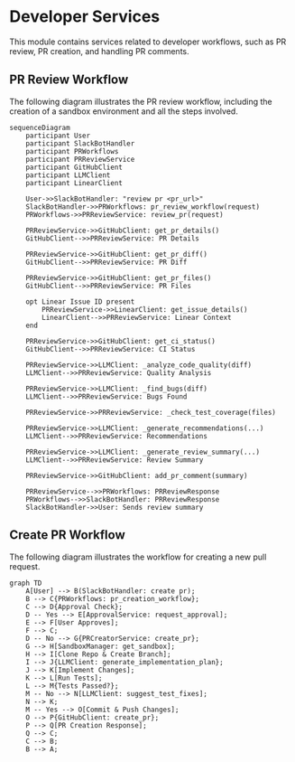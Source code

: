 # Developer Services

This module contains services related to developer workflows, such as PR review, PR creation, and handling PR comments.

## PR Review Workflow

The following diagram illustrates the PR review workflow, including the creation of a sandbox environment and all the steps involved.

```mermaid
sequenceDiagram
    participant User
    participant SlackBotHandler
    participant PRWorkflows
    participant PRReviewService
    participant GitHubClient
    participant LLMClient
    participant LinearClient

    User->>SlackBotHandler: "review pr <pr_url>"
    SlackBotHandler->>PRWorkflows: pr_review_workflow(request)
    PRWorkflows->>PRReviewService: review_pr(request)
    
    PRReviewService->>GitHubClient: get_pr_details()
    GitHubClient-->>PRReviewService: PR Details
    
    PRReviewService->>GitHubClient: get_pr_diff()
    GitHubClient-->>PRReviewService: PR Diff
    
    PRReviewService->>GitHubClient: get_pr_files()
    GitHubClient-->>PRReviewService: PR Files
    
    opt Linear Issue ID present
        PRReviewService->>LinearClient: get_issue_details()
        LinearClient-->>PRReviewService: Linear Context
    end
    
    PRReviewService->>GitHubClient: get_ci_status()
    GitHubClient-->>PRReviewService: CI Status
    
    PRReviewService->>LLMClient: _analyze_code_quality(diff)
    LLMClient-->>PRReviewService: Quality Analysis
    
    PRReviewService->>LLMClient: _find_bugs(diff)
    LLMClient-->>PRReviewService: Bugs Found
    
    PRReviewService->>PRReviewService: _check_test_coverage(files)
    
    PRReviewService->>LLMClient: _generate_recommendations(...)
    LLMClient-->>PRReviewService: Recommendations
    
    PRReviewService->>LLMClient: _generate_review_summary(...)
    LLMClient-->>PRReviewService: Review Summary
    
    PRReviewService->>GitHubClient: add_pr_comment(summary)
    
    PRReviewService-->>PRWorkflows: PRReviewResponse
    PRWorkflows-->>SlackBotHandler: PRReviewResponse
    SlackBotHandler->>User: Sends review summary
```

## Create PR Workflow

The following diagram illustrates the workflow for creating a new pull request.

```mermaid
graph TD
    A[User] --> B(SlackBotHandler: create pr);
    B --> C{PRWorkflows: pr_creation_workflow};
    C --> D{Approval Check};
    D -- Yes --> E[ApprovalService: request_approval];
    E --> F[User Approves];
    F --> C;
    D -- No --> G{PRCreatorService: create_pr};
    G --> H[SandboxManager: get_sandbox];
    H --> I[Clone Repo & Create Branch];
    I --> J{LLMClient: generate_implementation_plan};
    J --> K[Implement Changes];
    K --> L[Run Tests];
    L --> M{Tests Passed?};
    M -- No --> N[LLMClient: suggest_test_fixes];
    N --> K;
    M -- Yes --> O[Commit & Push Changes];
    O --> P{GitHubClient: create_pr};
    P --> Q[PR Creation Response];
    Q --> C;
    C --> B;
    B --> A;

```
